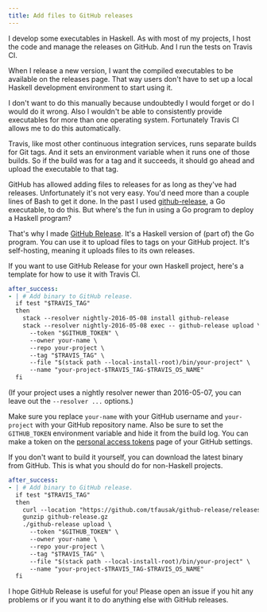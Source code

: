 ```yaml
---
title: Add files to GitHub releases
---
```


I develop some executables in Haskell. As with most of my projects, I host the
code and manage the releases on GitHub. And I run the tests on Travis CI.

When I release a new version, I want the compiled executables to be available
on the releases page. That way users don't have to set up a local Haskell
development environment to start using it.

I don't want to do this manually because undoubtedly I would forget or do I
would do it wrong. Also I wouldn't be able to consistently provide executables
for more than one operating system. Fortunately Travis CI allows me to do this
automatically.

Travis, like most other continuous integration services, runs separate builds
for Git tags. And it sets an environment variable when it runs one of those
builds. So if the build was for a tag and it succeeds, it should go ahead and
upload the executable to that tag.

GitHub has allowed adding files to releases for as long as they've had
releases. Unfortunately it's not very easy. You'd need more than a couple lines
of Bash to get it done. In the past I used [github-release][1], a Go
executable, to do this. But where's the fun in using a Go program to deploy a
Haskell program?

That's why I made [GitHub Release][2]. It's a Haskell version of (part of) the
Go program. You can use it to upload files to tags on your GitHub project. It's
self-hosting, meaning it uploads files to its own releases.

If you want to use GitHub Release for your own Haskell project, here's a
template for how to use it with Travis CI.

``` yaml
after_success:
- | # Add binary to GitHub release.
  if test "$TRAVIS_TAG"
  then
    stack --resolver nightly-2016-05-08 install github-release
    stack --resolver nightly-2016-05-08 exec -- github-release upload \
      --token "$GITHUB_TOKEN" \
      --owner your-name \
      --repo your-project \
      --tag "$TRAVIS_TAG" \
      --file "$(stack path --local-install-root)/bin/your-project" \
      --name "your-project-$TRAVIS_TAG-$TRAVIS_OS_NAME"
  fi
```

(If your project uses a nightly resolver newer than 2016-05-07, you can leave
out the `--resolver ...` options.)

Make sure you replace `your-name` with your GitHub username and `your-project`
with your GitHub repository name. Also be sure to set the `GITHUB_TOKEN`
environment variable and hide it from the build log. You can make a token on
the [personal access tokens][3] page of your GitHub settings.

If you don't want to build it yourself, you can download the latest binary from
GitHub. This is what you should do for non-Haskell projects.

``` yaml
after_success:
- | # Add binary to GitHub release.
  if test "$TRAVIS_TAG"
  then
    curl --location "https://github.com/tfausak/github-release/releases/download/0.1.8/github-release-0.1.8-$TRAVIS_OS_NAME.gz" > github-release.gz
    gunzip github-release.gz
    ./github-release upload \
      --token "$GITHUB_TOKEN" \
      --owner your-name \
      --repo your-project \
      --tag "$TRAVIS_TAG" \
      --file "$(stack path --local-install-root)/bin/your-project" \
      --name "your-project-$TRAVIS_TAG-$TRAVIS_OS_NAME"
  fi
```

I hope GitHub Release is useful for you! Please open an issue if you hit any
problems or if you want it to do anything else with GitHub releases.

[1]: https://github.com/aktau/github-release
[2]: https://github.com/tfausak/github-release
[3]: https://github.com/settings/tokens
